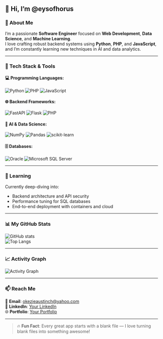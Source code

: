 ## 👋 Hi, I’m @eysofhorus

### 🎯 About Me
I’m a passionate **Software Engineer** focused on **Web Development**, **Data Science**, and **Machine Learning**.  
I love crafting robust backend systems using **Python**, **PHP**, and **JavaScript**, and I’m constantly learning new techniques in AI and data analytics.

---

### 🚀 Tech Stack & Tools

#### 💻 Programming Languages:
![Python](https://img.shields.io/badge/Python-3776AB?style=for-the-badge&logo=python&logoColor=white)
![PHP](https://img.shields.io/badge/PHP-777BB4?style=for-the-badge&logo=php&logoColor=white)
![JavaScript](https://img.shields.io/badge/JavaScript-F7DF1E?style=for-the-badge&logo=javascript&logoColor=black)

#### 🌐 Backend Frameworks:
![FastAPI](https://img.shields.io/badge/FastAPI-009688?style=for-the-badge&logo=fastapi&logoColor=white)
![Flask](https://img.shields.io/badge/Flask-000000?style=for-the-badge&logo=flask&logoColor=white)
![PHP](https://img.shields.io/badge/PHP-777BB4?style=for-the-badge&logo=php&logoColor=white)

#### 🧠 AI & Data Science:
![NumPy](https://img.shields.io/badge/Numpy-013243?style=for-the-badge&logo=numpy&logoColor=white)
![Pandas](https://img.shields.io/badge/Pandas-150458?style=for-the-badge&logo=pandas&logoColor=white)
![scikit-learn](https://img.shields.io/badge/scikit--learn-F7931E?style=for-the-badge&logo=scikit-learn&logoColor=white)

#### 🗄️ Databases:
![Oracle](https://img.shields.io/badge/Oracle-F80000?style=for-the-badge&logo=oracle&logoColor=white)
![Microsoft SQL Server](https://img.shields.io/badge/MS_SQL_Server-CC2927?style=for-the-badge&logo=microsoft-sql-server&logoColor=white)

---

### 🌱 Learning
Currently deep-diving into:
- Backend architecture and API security
- Performance tuning for SQL databases
- End-to-end deployment with containers and cloud

---

### 📊 My GitHub Stats
![GitHub stats](https://github-readme-stats.vercel.app/api?username=eysofhorus&show_icons=true&theme=tokyonight)  
![Top Langs](https://github-readme-stats.vercel.app/api/top-langs/?username=eysofhorus&layout=compact&theme=tokyonight)

---

### 📈 Activity Graph
![Activity Graph](https://github-readme-activity-graph.vercel.app/graph?username=eysofhorus&theme=tokyonight)

---

### 📫 Reach Me
💬 **Email**: [okezieaustinch@yahoo.com](mailto:okezieaustinch@yahoo.com)  
💼 **LinkedIn**: [Your LinkedIn](https://www.linkedin.com/in/eyes0fhorus/)  
🌐 **Portfolio**: [Your Portfolio](https://github.com/eysofhorus)

---

> 🔥 **Fun Fact**: Every great app starts with a blank file — I love turning blank files into something awesome!

